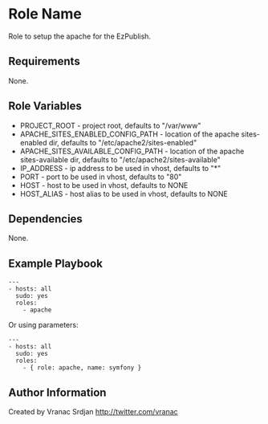 Role Name
=========

Role to setup the apache for the EzPublish.

Requirements
------------

None.

Role Variables
--------------

- PROJECT_ROOT - project root, defaults to "/var/www"
- APACHE_SITES_ENABLED_CONFIG_PATH - location of the apache sites-enabled dir, defaults to "/etc/apache2/sites-enabled"
- APACHE_SITES_AVAILABLE_CONFIG_PATH - location of the apache sites-available dir, defaults to "/etc/apache2/sites-available"
- IP_ADDRESS - ip address to be used in vhost, defaults to "*"
- PORT - port to be used in vhost, defaults to "80"
- HOST - host to be used in vhost, defaults to NONE 
- HOST_ALIAS - host alias to be used in vhost, defaults to NONE

Dependencies
------------

None.

Example Playbook
----------------

```
---
- hosts: all
  sudo: yes
  roles:
    - apache
```
Or using parameters:
```
---
- hosts: all
  sudo: yes
  roles:
    - { role: apache, name: symfony }
```

Author Information
------------------

Created by Vranac Srdjan http://twitter.com/vranac